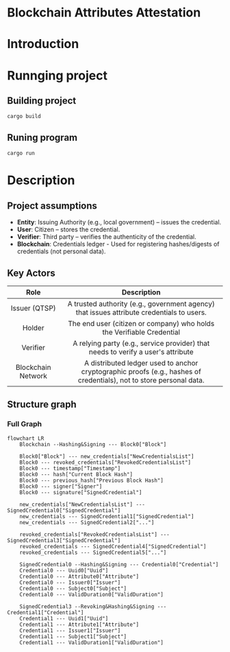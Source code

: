 # Blockchain Attributes Attestation

# Introduction

# Runnging project
## Building project
```
cargo build
```

## Runing program
```
cargo run
```

# Description
## Project assumptions

- **Entity**: Issuing Authority (e.g., local government) – issues the credential.
- **User**: Citizen – stores the credential.
- **Verifier**: Third party – verifies the authenticity of the credential.
- **Blockchain**: Credentials ledger - Used for registering hashes/digests of credentials (not personal data).


## Key Actors
| Role    | Description |
| :--------: | :-------: |
| Issuer (QTSP) | A trusted authority (e.g., government agency) that issues attribute credentials to users. |
| Holder | The end user (citizen or company) who holds the Verifiable Credential |
| Verifier | A relying party (e.g., service provider) that needs to verify a user's attribute|
| Blockchain Network | A distributed ledger used to anchor cryptographic proofs (e.g., hashes of credentials), not to store personal data. |

## Structure graph
### Full Graph
```mermaid
flowchart LR
    Blockchain --Hashing&Signing --- Block0["Block"]

    Block0["Block"] --- new_credentials["NewCredentialsList"]
    Block0 --- revoked_credentials["RevokedCredentialsList"]
    Block0 --- timestamp["Timestamp"]
    Block0 --- hash["Current Block Hash"]
    Block0 --- previous_hash["Previous Block Hash"]
    Block0 --- signer["Signer"]
    Block0 --- signature["SignedCredential"]

    new_credentials["NewCredentialsList"] --- SignedCredential0["SignedCredential"]
    new_credentials --- SignedCredential1["SignedCredential"]
    new_credentials --- SignedCredential2["..."]

    revoked_credentials["RevokedCredentialsList"] --- SignedCredential3["SignedCredential"]
    revoked_credentials --- SignedCredential4["SignedCredential"]
    revoked_credentials --- SignedCredential5["..."]

    SignedCredential0 --Hashing&Signing --- Credential0["Credential"]
    Credential0 --- Uuid0["Uuid"]
    Credential0 --- Attribute0["Attribute"]
    Credential0 --- Issuer0["Issuer"]
    Credential0 --- Subject0["Subject"]
    Credential0 --- ValidDuration0["ValidDuration"]

    SignedCredential3 --Revoking&Hashing&Signing --- Credential1["Credential"]
    Credential1 --- Uuid1["Uuid"]
    Credential1 --- Attribute1["Attribute"]
    Credential1 --- Issuer1["Issuer"]
    Credential1 --- Subject1["Subject"]
    Credential1 --- ValidDuration1["ValidDuration"]
```
